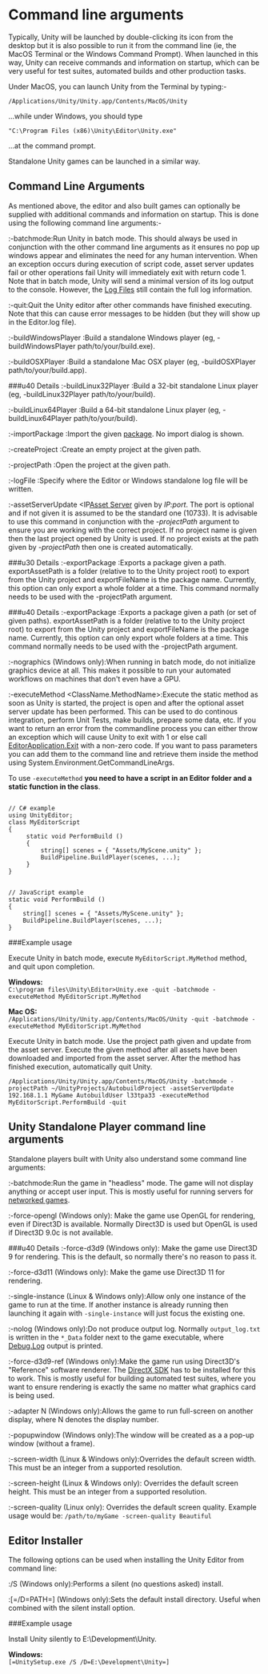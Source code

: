 Command line arguments
======================


Typically, Unity will be launched by double-clicking its icon from the desktop but it is also possible to run it from the command line (ie, the MacOS Terminal or the Windows Command Prompt). When launched in this way, Unity can receive commands and information on startup, which can be very useful for test suites, automated builds and other production tasks.

Under MacOS, you can launch Unity from the Terminal by typing:-

````
/Applications/Unity/Unity.app/Contents/MacOS/Unity
````

...while under Windows, you should type

````
"C:\Program Files (x86)\Unity\Editor\Unity.exe"
````

...at the command prompt.

Standalone Unity games can be launched in a similar way.


Command Line Arguments
----------------------

As mentioned above, the editor and also built games can optionally be supplied with additional commands and information on startup. This is done using the following command line arguments:-

:<span class=component>-batchmode</span>:Run Unity in batch mode. This should always be used in conjunction with the other command line arguments as it ensures no pop up windows appear and eliminates the need for any human intervention. When an exception occurs during execution of script code, asset server updates fail or other operations fail Unity will immediately exit with return code 1. Note that in batch mode, Unity will send a minimal version of its log output to the console. However, the [Log Files](LogFiles.md) still contain the full log information.


:<span class=component>-quit</span>:Quit the Unity editor after other commands have finished executing.  Note that this can cause error messages to be hidden (but they will show up in the Editor.log file).

:<span class=component>-buildWindowsPlayer <pathname></span>:Build a standalone Windows player (eg, -buildWindowsPlayer path/to/your/build.exe).

:<span class=component>-buildOSXPlayer <pathname></span>:Build a standalone Mac OSX player (eg, -buildOSXPlayer path/to/your/build.app).


###u40 Details
:<span class=component>-buildLinux32Player <pathname></span>:Build a 32-bit standalone Linux player (eg, -buildLinux32Player path/to/your/build).

:<span class=component>-buildLinux64Player <pathname></span>:Build a 64-bit standalone Linux player (eg, -buildLinux64Player path/to/your/build).

:<span class=component>-importPackage <pathname></span>:Import the given [package](HOWTO-exportpackage.md). No import dialog is shown.

:<span class=component>-createProject <pathname></span>:Create an empty project at the given path.

:<span class=component>-projectPath <pathname></span>:Open the project at the given path.

:<span class=component>-logFile <pathname></span>:Specify where the Editor or Windows standalone log file will be written.

:<span class=component>-assetServerUpdate <IP[Asset Server](=:=]port]projectNameusernamepassword[r<revision>]></span>:Forceanupdateoftheprojectinthe[[AssetServer.md) given by _IP:port_. The port is optional and if not given it is assumed to be the standard one (10733). It is advisable to use this command in conjunction with the _-projectPath_ argument to ensure you are working with the correct project. If no project name is given then the last project opened by Unity is used. If no project exists at the path given by _-projectPath_ then one is created automatically.


###u30 Details
:<span class=component>-exportPackage <exportAssetPath exportFileName></span>:Exports a package given a path.  <span class=component>exportAssetPath</span> is a folder (relative to to the Unity project root) to export from the Unity project and <span class=component>exportFileName</span> is the package name. Currently, this option can only export a whole folder at a time.  This command normally needs to be used with the <span class=component>-projectPath</span> argument.

###u40 Details
:<span class=component>-exportPackage <exportAssetPath1 exportAssetPath2 ExportAssetPath3 exportFileName></span>:Exports a package given a path (or set of given paths).  <span class=component>exportAssetPath</span> is a folder (relative to to the Unity project root) to export from the Unity project and <span class=component>exportFileName</span> is the package name. Currently, this option can only export whole folders at a time.  This command normally needs to be used with the <span class=component>-projectPath</span> argument.

:<span class=component>-nographics (Windows only)</span>:When running in batch mode, do not initialize graphics device at all. This makes it possible to run your automated workflows on machines that don't even have a GPU.

:<span class=component>-executeMethod <ClassName.MethodName></span>:Execute the static method as soon as Unity is started, the project is open and after the optional asset server update has been performed. This can be used to do continous integration, perform Unit Tests, make builds, prepare some data, etc. If you want to return an error from the commandline process you can either throw an exception which will cause Unity to exit with 1 or else call [EditorApplication.Exit](ScriptRef:EditorApplication.Exit.html) with a non-zero code. If you want to pass parameters you can add them to the command line and retrieve them inside the method using System.Environment.GetCommandLineArgs. 

To use `-executeMethod` __you need to have a script in an Editor folder and a static function in the class__. 

````

// C# example
using UnityEditor;
class MyEditorScript
{
     static void PerformBuild ()
     {
         string[] scenes = { "Assets/MyScene.unity" };
         BuildPipeline.BuildPlayer(scenes, ...);
     }
}

````

````

// JavaScript example
static void PerformBuild ()
{
    string[] scenes = { "Assets/MyScene.unity" };
    BuildPipeline.BuildPlayer(scenes, ...);
}

````


###Example usage

Execute Unity in batch mode, execute `MyEditorScript.MyMethod` method, and quit upon completion.

__Windows:__  
`C:\program files\Unity\Editor>Unity.exe -quit -batchmode -executeMethod MyEditorScript.MyMethod`

__Mac OS:__  
`/Applications/Unity/Unity.app/Contents/MacOS/Unity -quit -batchmode -executeMethod MyEditorScript.MyMethod`


Execute Unity in batch mode. Use the project path given and update from the asset server. Execute the given method after all assets have been downloaded and imported from the asset server. After the method has finished execution, automatically quit Unity.

`/Applications/Unity/Unity.app/Contents/MacOS/Unity -batchmode -projectPath ~/UnityProjects/AutobuildProject -assetServerUpdate 192.168.1.1 MyGame AutobuildUser l33tpa33 -executeMethod MyEditorScript.PerformBuild -quit`


<a id="player"></a>
Unity Standalone Player command line arguments
----------------------------------------------


Standalone players built with Unity also understand some command line arguments:

:<span class=component>-batchmode</span>:Run the game in "headless" mode. The game will not display anything or accept user input. This is mostly useful for running servers for [networked games](NetworkReferenceGuide.md).

:<span class=component>-force-opengl (Windows only)</span>: Make the game use OpenGL for rendering, even if Direct3D is available. Normally Direct3D is used but OpenGL is used if Direct3D 9.0c is not available.


###u40 Details
:<span class=component>-force-d3d9 (Windows only)</span>: Make the game use Direct3D 9 for rendering. This is the default, so normally there's no reason to pass it.

:<span class=component>-force-d3d11 (Windows only)</span>: Make the game use Direct3D 11 for rendering. 

:<span class=component>-single-instance (Linux & Windows only)</span>:Allow only one instance of the game to run at the time. If another instance is already running then launching it again with `-single-instance` will just focus the existing one.

:<span class=component>-nolog (Windows only)</span>:Do not produce output log. Normally `output_log.txt` is written in the `*_Data` folder next to the game executable, where [Debug.Log](ScriptRef:Debug.Log.html) output is printed.

:<span class=component>-force-d3d9-ref (Windows only)</span>:Make the game run using Direct3D's "Reference" software renderer. The [DirectX SDK](http://msdn.microsoft.com/en-us/directx/default.aspx.md) has to be installed for this to work. This is mostly useful for building automated test suites, where you want to ensure rendering is exactly the same no matter what graphics card is being used.

:<span class=component>-adapter N (Windows only)</span>:Allows the game to run full-screen on another display, where N denotes the display number.

:<span class=component>-popupwindow (Windows only)</span>:The window will be created as a a pop-up window (without a frame).

:<span class=component>-screen-width (Linux & Windows only)</span>:Overrides the default screen width.  This must be an integer from a supported resolution.

:<span class=component>-screen-height (Linux & Windows only)</span>: Overrides the default screen height.  This must be an integer from a supported resolution.

:<span class=component>-screen-quality (Linux only)</span>: Overrides the default screen quality.  Example usage would be: `/path/to/myGame -screen-quality Beautiful`


Editor Installer
----------------

The following options can be used when installing the Unity Editor from command line:


:<span class=component>/S (Windows only)</span>:Performs a silent (no questions asked) install.

:<span class=component>[=/D=PATH=] (Windows only)</span>:Sets the default install directory. Useful when combined with the silent install option.


###Example usage

Install Unity silently to E:\Development\Unity.

__Windows:__  
`[=UnitySetup.exe /S /D=E:\Development\Unity=]`
